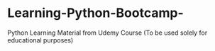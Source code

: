 # Learning-Python-Bootcamp-
Python Learning Material from Udemy Course 
(To be used solely for educational purposes)
